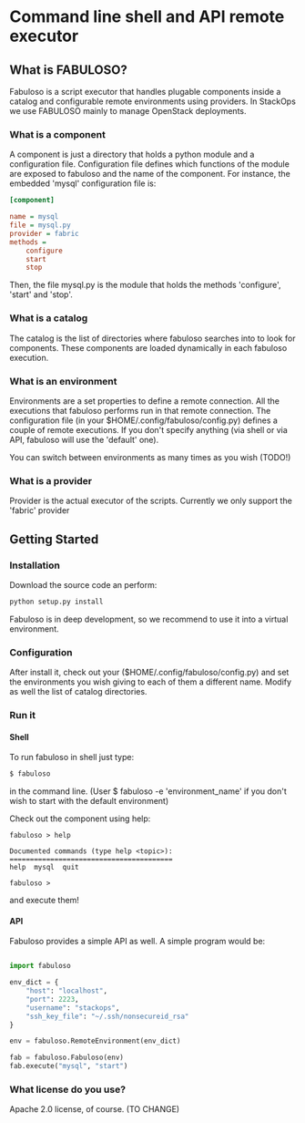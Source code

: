 Command line shell and API remote executor
=====================================================

## What is FABULOSO?

Fabuloso is a script executor that handles plugable components
inside a catalog and configurable remote environments using
providers. In StackOps we use FABULOSO mainly to manage OpenStack
deployments.

### What is a component

A component is just a directory that holds a python module and
 a configuration file. Configuration file defines which functions of
 the module are exposed to fabuloso and the name of the component. For
 instance, the embedded 'mysql' configuration file is:

```ini
[component]

name = mysql
file = mysql.py
provider = fabric
methods = 
    configure
    start
    stop
```

Then, the file mysql.py is the module that holds the methods 'configure',
'start' and 'stop'.

### What is a catalog

The catalog is the list of directories where fabuloso searches into
to look for components. These components are loaded dynamically in each
fabuloso execution.

### What is an environment

Environments are a set properties to define a remote connection. All the 
executions that fabuloso performs run in that remote connection. The configuration
file (in your $HOME/.config/fabuloso/config.py) defines a couple of remote
executions. If you don't specify anything (via shell or via API, fabuloso
will use the 'default' one). 

You can switch between environments as many times as you wish (TODO!)

### What is a provider

Provider is the actual executor of the scripts. Currently we only support
the 'fabric' provider

## Getting Started

### Installation

Download the source code an perform:

```python
python setup.py install
```

Fabuloso is in deep development, so we recommend to use it into a virtual environment.


### Configuration

After install it, check out your ($HOME/.config/fabuloso/config.py) and set the
environments you wish giving to each of them a different name. Modify as well the
list of catalog directories.


### Run it

#### Shell

To run fabuloso in shell just type:

```bash
$ fabuloso
``` 

in the command line. (User $ fabuloso -e 'environment_name' if you don't wish to start with the default environment)

Check out the component using help:

```
fabuloso > help

Documented commands (type help <topic>):
========================================
help  mysql  quit

fabuloso >
```

and execute them!

#### API

Fabuloso provides a simple API as well. A simple program would be:

```python

import fabuloso

env_dict = {
    "host": "localhost",
    "port": 2223,
    "username": "stackops",
    "ssh_key_file": "~/.ssh/nonsecureid_rsa"
}

env = fabuloso.RemoteEnvironment(env_dict)

fab = fabuloso.Fabuloso(env)
fab.execute("mysql", "start")
```

### What license do you use?

Apache 2.0 license, of course. (TO CHANGE)
